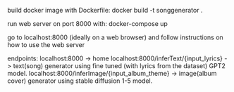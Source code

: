 build docker image with Dockerfile:
    docker build -t songgenerator .

run web server on port 8000 with:
    docker-compose up

go to localhost:8000 (ideally on a web browser) and follow instructions on how to use the web server

endpoints:
    localhost:8000 -> home
    localhost:8000/inferText/{input_lyrics} -> text(song) generator using fine tuned (with lyrics from the dataset) GPT2 model.
    localhost:8000/inferImage/{input_album_theme} -> image(album cover) generator using stable diffusion 1-5 model.
